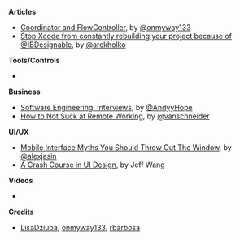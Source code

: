 **Articles**

* [Coordinator and FlowController](https://github.com/onmyway133/blog/issues/106), by [@onmyway133](https://twitter.com/onmyway133)
* [Stop Xcode from constantly rebuilding your project because of @IBDesignable](http://holko.pl/2017/11/15/rebuilding-ibdesignables/), by [@arekholko](https://twitter.com/arekholko)

**Tools/Controls**

* 

**Business**

* [Software Engineering: Interviews](https://medium.com/@AndyyHope/software-engineering-interviews-744380f4f2af), by [@AndyyHope](https://twitter.com/AndyyHope)
* [How to Not Suck at Remote Working](http://www.vanschneider.com/remote-working), by [@vanschneider](https://twitter.com/vanschneider)

**UI/UX**

* [Mobile Interface Myths You Should Throw Out The Window](https://www.smashingmagazine.com/2017/11/mobile-interface-myths/), by [@alexjasin](https://twitter.com/alexjasin)
* [A Crash Course in UI Design](https://blog.marvelapp.com/crash-course-ui-design/), by Jeff Wang

**Videos**

* 

**Credits**

* [LisaDziuba](https://github.com/LisaDziuba), [onmyway133](https://github.com/onmyway133), [rbarbosa](https://github.com/rbarbosa)
